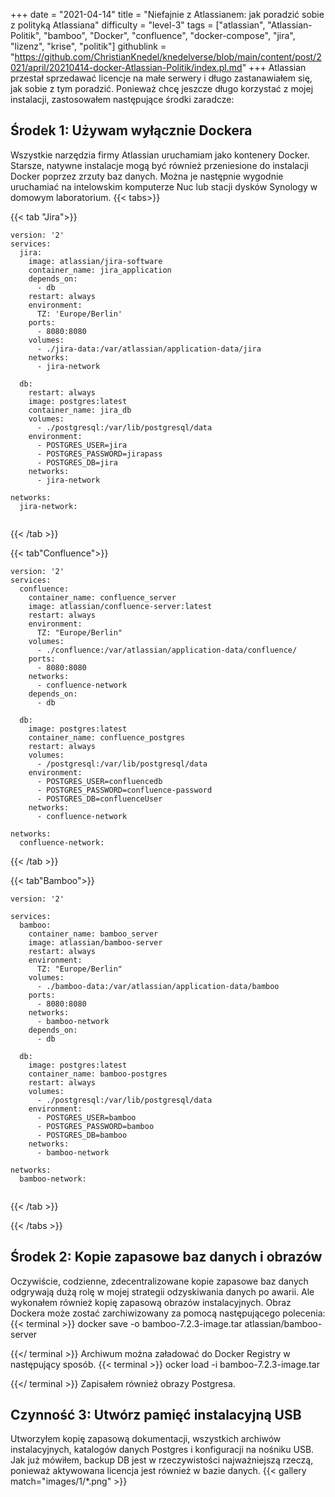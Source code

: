+++
date = "2021-04-14"
title = "Niefajnie z Atlassianem: jak poradzić sobie z polityką Atlassiana"
difficulty = "level-3"
tags = ["atlassian", "Atlassian-Politik", "bamboo", "Docker", "confluence", "docker-compose", "jira", "lizenz", "krise", "politik"]
githublink = "https://github.com/ChristianKnedel/knedelverse/blob/main/content/post/2021/april/20210414-docker-Atlassian-Politik/index.pl.md"
+++
Atlassian przestał sprzedawać licencje na małe serwery i długo zastanawiałem się, jak sobie z tym poradzić. Ponieważ chcę jeszcze długo korzystać z mojej instalacji, zastosowałem następujące środki zaradcze:
## Środek 1: Używam wyłącznie Dockera
Wszystkie narzędzia firmy Atlassian uruchamiam jako kontenery Docker. Starsze, natywne instalacje mogą być również przeniesione do instalacji Docker poprzez zrzuty baz danych. Można je następnie wygodnie uruchamiać na intelowskim komputerze Nuc lub stacji dysków Synology w domowym laboratorium.
{{< tabs>}}


{{< tab "Jira">}}


```
version: '2'
services:
  jira:
    image: atlassian/jira-software
    container_name: jira_application
    depends_on:
      - db
    restart: always
    environment:
      TZ: 'Europe/Berlin'
    ports:
      - 8080:8080
    volumes:
      - ./jira-data:/var/atlassian/application-data/jira
    networks:
      - jira-network
      
  db:
    restart: always
    image: postgres:latest
    container_name: jira_db
    volumes:
      - ./postgresql:/var/lib/postgresql/data
    environment:
      - POSTGRES_USER=jira
      - POSTGRES_PASSWORD=jirapass
      - POSTGRES_DB=jira
    networks:
      - jira-network

networks:
  jira-network:


```

{{< /tab >}}


{{< tab"Confluence">}}


```
version: '2'
services:
  confluence:
    container_name: confluence_server
    image: atlassian/confluence-server:latest
    restart: always
    environment:
      TZ: "Europe/Berlin"
    volumes:
      - ./confluence:/var/atlassian/application-data/confluence/
    ports:
      - 8080:8080
    networks:
      - confluence-network
    depends_on:
      - db

  db:
    image: postgres:latest
    container_name: confluence_postgres
    restart: always
    volumes:
      - /postgresql:/var/lib/postgresql/data
    environment:
      - POSTGRES_USER=confluencedb
      - POSTGRES_PASSWORD=confluence-password
      - POSTGRES_DB=confluenceUser
    networks:
      - confluence-network

networks:
  confluence-network:

```

{{< /tab >}}


{{< tab"Bamboo">}}


```
version: '2'

services:
  bamboo:
    container_name: bamboo_server
    image: atlassian/bamboo-server
    restart: always
    environment:
      TZ: "Europe/Berlin"
    volumes:
      - ./bamboo-data:/var/atlassian/application-data/bamboo
    ports:
      - 8080:8080
    networks:
      - bamboo-network
    depends_on:
      - db

  db:
    image: postgres:latest
    container_name: bamboo-postgres
    restart: always
    volumes:
      - ./postgresql:/var/lib/postgresql/data
    environment:
      - POSTGRES_USER=bamboo
      - POSTGRES_PASSWORD=bamboo
      - POSTGRES_DB=bamboo
    networks:
      - bamboo-network

networks:
  bamboo-network:


```

{{< /tab >}}


{{< /tabs >}}


## Środek 2: Kopie zapasowe baz danych i obrazów
Oczywiście, codzienne, zdecentralizowane kopie zapasowe baz danych odgrywają dużą rolę w mojej strategii odzyskiwania danych po awarii. Ale wykonałem również kopię zapasową obrazów instalacyjnych. Obraz Dockera może zostać zarchiwizowany za pomocą następującego polecenia:
{{< terminal >}}
docker save -o bamboo-7.2.3-image.tar atlassian/bamboo-server

{{</ terminal >}}
Archiwum można załadować do Docker Registry w następujący sposób.
{{< terminal >}}
ocker load -i bamboo-7.2.3-image.tar

{{</ terminal >}}
Zapisałem również obrazy Postgresa.
## Czynność 3: Utwórz pamięć instalacyjną USB
Utworzyłem kopię zapasową dokumentacji, wszystkich archiwów instalacyjnych, katalogów danych Postgres i konfiguracji na nośniku USB. Jak już mówiłem, backup DB jest w rzeczywistości najważniejszą rzeczą, ponieważ aktywowana licencja jest również w bazie danych.
{{< gallery match="images/1/*.png" >}}
